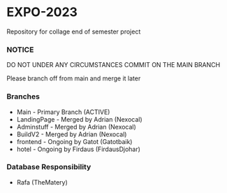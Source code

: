 # EXPO-2023
Repository for collage end of semester project
### NOTICE
DO NOT UNDER ANY CIRCUMSTANCES COMMIT ON THE MAIN BRANCH

Please branch off from main and merge it later
### Branches
- Main - Primary Branch (ACTIVE)
- LandingPage - Merged by Adrian (Nexocal)
- Adminstuff - Merged by Adrian (Nexocal)
- BuildV2 - Merged by Adrian (Nexocal)
- frontend - Ongoing by Gatot (Gatotbaik)
- hotel - Ongoing by Firdaus (FirdausDjohar)

### Database Responsibility
- Rafa (TheMatery)

